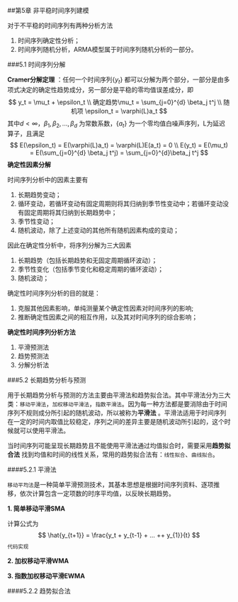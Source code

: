 ##第5章 非平稳时间序列建模

对于不平稳的时间序列有两种分析方法

1. 时间序列确定性分析；
2. 时间序列随机分析，ARMA模型属于时间序列随机分析的一部分。

###5.1 时间序列分解

**Cramer分解定理** ：任何一个时间序列$\{y_t\}$ 都可以分解为两个部分，一部分是由多项式决定的确定性趋势成分，另一部分是平稳的零均值误差成分，即
$$
y_t = \mu_t + \epsilon_t \\
确定趋势\mu_t = \sum_{j=0}^{d} \beta_j t^j \\
随机项 \epsilon_t = \varphi(L)a_t
$$
其中$d < \infty，\beta_1,\beta_2,...,\beta_d$ 为常数系数，$\{a_t\}$ 为一个零均值白噪声序列，L为延迟算子，且满足
$$
E(\epsilon_t) = E(\varphi(L)a_t) = \varphi(L)E(a_t) = 0 \\
E(y_t) = E(\mu_t) = E(\sum_{j=0}^{d} \beta_j t^j) = \sum_{j=0}^{d}\beta_j t^j
$$
**确定性因素分解**

时间序列分析中的因素主要有

1. 长期趋势变动；
2. 循环变动，若循环变动有固定周期则将其归纳到季节性变动中；若循环变动没有固定周期将其归纳到长期趋势中；
3. 季节性变动；
4. 随机波动，除了上述变动的其他所有随机因素构成的变动；

因此在确定性分析中，将序列分解为三大因素

1. 长期趋势（包括长期趋势和无固定周期循环波动）；
2. 季节性变化（包括季节变化和稳定周期的循环波动）；
3. 随机波动；

确定性时间序列分析的目的就是：

1. 克服其他因素影响，单纯测量某个确定性因素对时间序列的影响;
2. 推断确定性因素之间的相互作用，以及其对时间序列的综合影响；

**确定性时间序列分析方法** 

1. 平滑预测法
2. 趋势预测法
3. 分解分析法

###5.2 长期趋势分析与预测

用于长期趋势分析与预测的方法主要由平滑法和趋势拟合法。其中平滑法分为三大类：`移动平滑法`，`加权移动平滑法`，`指数平滑法`。因为每一种方法都是要消除由于时间序列不规则成分所引起的随机波动，所以被称为**平滑法** 。平滑法适用于时间序列在一定的时间内取值比较稳定，序列之间的差异主要是随机波动所引起的，这个时候就可以使用平滑法。

当时间序列可能呈现长期趋势且不能使用平滑法通过均值拟合时，需要采用**趋势拟合法** 找到均值和时间的线性关系，常用的趋势拟合法有：`线性拟合`、`曲线拟合`。

####5.2.1 平滑法

`移动平均法`是一种简单平滑预测技术，其基本思想是根据时间序列资料、逐项推移，依次计算包含一定项数的时序平均值，以反映长期趋势。 

**1. 简单移动平滑SMA** 

计算公式为
$$
\hat{y_{t+1}} = \frac{y_t + y_{t-1} + ... ++ y_{1}}{t}
$$
`代码实现` 



**2. 加权移动平滑WMA** 







**3. 指数加权移动平滑EWMA** 



####5.2.2 趋势拟合法

